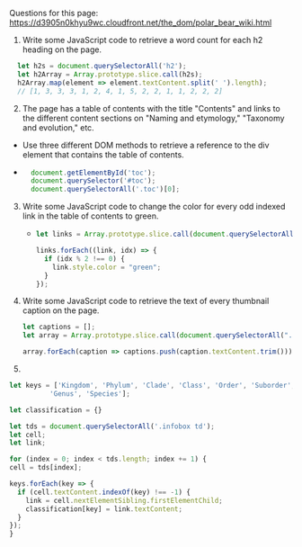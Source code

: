 Questions for this page: https://d3905n0khyu9wc.cloudfront.net/the_dom/polar_bear_wiki.html

1. Write some JavaScript code to retrieve a word count for each h2 heading on the page.

  ```js
    let h2s = document.querySelectorAll('h2');
    let h2Array = Array.prototype.slice.call(h2s);
    h2Array.map(element => element.textContent.split(' ').length);
    // [1, 3, 3, 3, 1, 2, 4, 1, 5, 2, 2, 1, 1, 2, 2, 2]
  ```

2. The page has a table of contents with the title "Contents" and links to the different content sections on "Naming and etymology," "Taxonomy and evolution," etc.

  + Use three different DOM methods to retrieve a reference to the div element that contains the table of contents.

  + 
    ```js
      document.getElementById('toc');
      document.querySelector('#toc');
      document.querySelectorAll('.toc')[0];
    ```

3. Write some JavaScript code to change the color for every odd indexed link in the table of contents to green.

    + 
      ```js
      let links = Array.prototype.slice.call(document.querySelectorAll(".toc a"));

      links.forEach((link, idx) => {
        if (idx % 2 !== 0) {
          link.style.color = "green";
        }
      });
      ```

4. Write some JavaScript code to retrieve the text of every thumbnail caption on the page.

    ```js
    let captions = [];
    let array = Array.prototype.slice.call(document.querySelectorAll(".thumbcaption"));

    array.forEach(caption => captions.push(caption.textContent.trim()));
    ```

5. 

  ```js
  let keys = ['Kingdom', 'Phylum', 'Clade', 'Class', 'Order', 'Suborder', 'Family',
            'Genus', 'Species'];
  
  let classification = {}

  let tds = document.querySelectorAll('.infobox td');
  let cell;
  let link;

  for (index = 0; index < tds.length; index += 1) {
  cell = tds[index];

  keys.forEach(key => {
    if (cell.textContent.indexOf(key) !== -1) {
      link = cell.nextElementSibling.firstElementChild;
      classification[key] = link.textContent;
    }
  });
}

  ```
